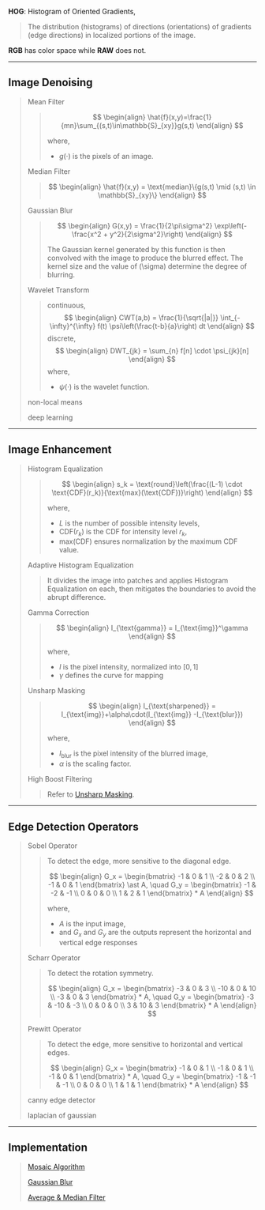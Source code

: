 **HOG**: Histogram of Oriented Gradients, 

> The distribution (histograms) of directions (orientations) of gradients (edge directions) in localized portions of the image. 

**RGB** has color space while **RAW** does not. 

---

## Image Denoising

> Mean Filter
>
> > $$
> > \begin{align}
> > \hat{f}(x,y)=\frac{1}{mn}\sum_{(s,t)\in\mathbb{S}_{xy}}g(s,t)
> > \end{align}
> > $$
> >
> > where,
> >
> > - $g(\cdot)$ is the pixels of an image.
>
> Median Filter
>
> > $$
> > \begin{align}
> > \hat{f}(x,y) = \text{median}\{g(s,t) \mid (s,t) \in \mathbb{S}_{xy}\}
> > \end{align}
> > $$
>
> Gaussian Blur
>
> > $$
> > \begin{align}
> > G(x,y) = \frac{1}{2\pi\sigma^2} \exp\left(-\frac{x^2 + y^2}{2\sigma^2}\right)
> > \end{align}
> > $$
> >
> > The Gaussian kernel generated by this function is then convolved with the image to produce the blurred effect. The kernel size and the value of \(\sigma\) determine the degree of blurring.
>
> Wavelet Transform
>
> > continuous, 
> > $$
> > \begin{align}
> > CWT(a,b) = \frac{1}{\sqrt{|a|}} \int_{-\infty}^{\infty} f(t) \psi\left(\frac{t-b}{a}\right) dt
> > \end{align}
> > $$
> > discrete, 
> > $$
> > \begin{align}
> > DWT_{jk} = \sum_{n} f[n] \cdot \psi_{jk}[n]
> > \end{align}
> > $$
> > where, 
> >
> > - $\psi(\cdot)$ is the wavelet function.
>
> non-local means
>
> deep learning

---

## Image Enhancement

> Histogram Equalization
>
> > $$
> > \begin{align}
> > s_k = \text{round}\left(\frac{(L-1) \cdot \text{CDF}(r_k)}{\text{max}(\text{CDF})}\right)
> > \end{align}
> > $$
> >
> > where, 
> >
> > - $L$ is the number of possible intensity levels, 
> > - $\text{CDF}(r_k)$ is the CDF for intensity level $r_k$, 
> > - $\text{max}(\text{CDF})$ ensures normalization by the maximum CDF value.
>
> Adaptive Histogram Equalization
>
> > It divides the image into patches and applies Histogram Equalization on each, then mitigates the boundaries to avoid the abrupt difference. 
>
> Gamma Correction
>
> > $$
> > \begin{align}
> > I_{\text{gamma}} = I_{\text{img}}^\gamma 
> > \end{align}
> > $$
> >
> > where,
> >
> > - $I$ is the pixel intensity, normalized into $[0,1]$
> > - $\gamma$ defines the curve for mapping
>
> Unsharp Masking <a id="anchor-0"></a>
>
> > $$
> > \begin{align}
> > I_{\text{sharpened}} = I_{\text{img}}+\alpha\cdot(I_{\text{img}} -I_{\text{blur}})
> > \end{align}
> > $$
> >
> > where, 
> >
> > - $I_{\text{blur}}$​ is the pixel intensity of the blurred image, 
> > - $\alpha$ is the scaling factor. 
>
> High Boost Filtering
>
> > Refer to <a href="#anchor-0">Unsharp Masking</a>.

---

## Edge Detection Operators

> Sobel Operator
>
> > To detect the edge, more sensitive to the diagonal edge.
> > 
> > $$
> > \begin{align}
> > G_x = 
> > \begin{bmatrix}
> > -1 & 0 & 1 \\
> > -2 & 0 & 2 \\
> > -1 & 0 & 1
> > \end{bmatrix} \ast A, 
> > \quad 
> > G_y = \begin{bmatrix}
> > -1 & -2 & -1 \\
> > 0 & 0 & 0 \\
> > 1 & 2 & 1
> > \end{bmatrix} * A
> > \end{align}
> > $$
> > 
> > where,
> >
> > - $A$ is the input image,
> > - and $G_x$ and $G_y$ are the outputs represent the horizontal and vertical edge responses
>
> Scharr Operator
>
> > To detect the rotation symmetry.
> > 
> > $$
> > \begin{align}
> > G_x = \begin{bmatrix}
> > -3 & 0 & 3 \\
> > -10 & 0 & 10 \\
> > -3 & 0 & 3
> > \end{bmatrix} * A, \quad G_y = \begin{bmatrix}
> > -3 & -10 & -3 \\
> > 0 & 0 & 0 \\
> > 3 & 10 & 3
> > \end{bmatrix} * A
> > \end{align}
> > $$
>
> Prewitt Operator
>
> > To detect the edge, more sensitive to horizontal and vertical edges.
> > 
> > $$
> > \begin{align}
> > G_x = \begin{bmatrix}
> > -1 & 0 & 1 \\
> > -1 & 0 & 1 \\
> > -1 & 0 & 1
> > \end{bmatrix} * A, \quad
> > G_y = \begin{bmatrix}
> > -1 & -1 & -1 \\
> > 0 & 0 & 0 \\
> > 1 & 1 & 1
> > \end{bmatrix} * A
> > \end{align}
> > $$
>
> canny edge detector
>
> laplacian of gaussian

---

## Implementation

> [Mosaic Algorithm](implementations/filters/mosaic.py)
>
> [Gaussian Blur](implementations/filters/gaussian_blur.py)
>
> [Average & Median Filter](implementations/filters/average_median.py)

